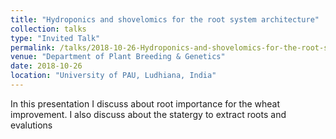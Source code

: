 ```yaml
---
title: "Hydroponics and shovelomics for the root system architecture"
collection: talks
type: "Invited Talk"
permalink: /talks/2018-10-26-Hydroponics-and-shovelomics-for-the-root-system-architecture
venue: "Department of Plant Breeding & Genetics"
date: 2018-10-26
location: "University of PAU, Ludhiana, India"
---
```


In this presentation I discuss about root importance for the wheat improvement. I also discuss about the statergy to extract roots and evalutions
